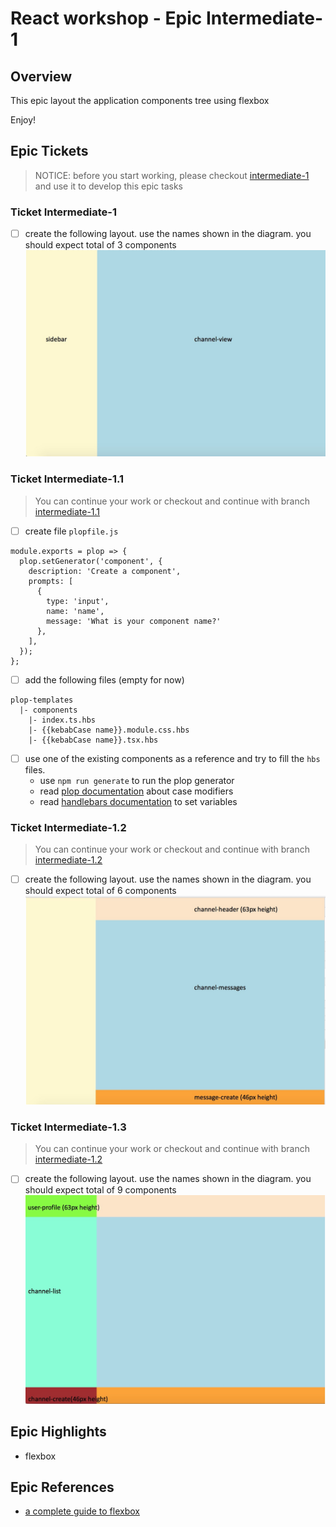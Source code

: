 # React workshop - Epic Intermediate-1

## Overview
This epic layout the application components tree using flexbox 

Enjoy! 

## Epic Tickets

> NOTICE: before you start working, please checkout  [intermediate-1](https://github.com/esakal/react-workshop/tree/intermediate-1) and use it to develop this epic tasks

### Ticket Intermediate-1
- [ ] create the following layout. use the names shown in the diagram. you should expect total of 3 components ![desired layout](images/intermediate-1.jpg)

### Ticket Intermediate-1.1
> You can continue your work or checkout and continue with branch [intermediate-1.1](https://github.com/esakal/react-workshop/tree/intermediate-1.1)

- [ ] create file `plopfile.js`
```
module.exports = plop => {
  plop.setGenerator('component', {
    description: 'Create a component',
    prompts: [
      {
        type: 'input',
        name: 'name',
        message: 'What is your component name?'
      },
    ],
  });
};
```
- [ ] add the following files (empty for now)
```
plop-templates
  |- components
    |- index.ts.hbs
    |- {{kebabCase name}}.module.css.hbs
    |- {{kebabCase name}}.tsx.hbs
```
- [ ] use one of the existing components as a reference and try to fill the `hbs` files. 
  - use `npm run generate` to run the plop generator
  - read [plop documentation](https://plopjs.com/documentation/#case-modifiers) about case modifiers
  - read [handlebars documentation](http://handlebarsjs.com/) to set variables
 
### Ticket Intermediate-1.2
> You can continue your work or checkout and continue with branch [intermediate-1.2](https://github.com/esakal/react-workshop/tree/intermediate-1.2)

- [ ] create the following layout. use the names shown in the diagram. you should expect total of 6 components ![desired layout](images/intermediate-1_2.jpg)

### Ticket Intermediate-1.3
> You can continue your work or checkout and continue with branch [intermediate-1.2](https://github.com/esakal/react-workshop/tree/intermediate-1.2)
- [ ] create the following layout. use the names shown in the diagram. you should expect total of 9 components ![desired layout](images/intermediate-1_3.jpg)

## Epic Highlights  
- flexbox

## Epic References
- [a complete guide to flexbox](https://css-tricks.com/snippets/css/a-guide-to-flexbox/)
